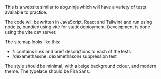 This is a website similar to abg.ninja which will have a variety of tests available to practice.

The code will be written in JavaScript, React and Tailwind and run using node.js, bundled using vite for static deployment. Development is done using the vite dev server.

The sitemap looks like this:

- /: contains links and brief descriptions to each of the tests
- /dexamethasone: dexamethasone suppression test

The style should be minimal, with a beige background colour, and modern theme. The typeface should be Fira Sans.
